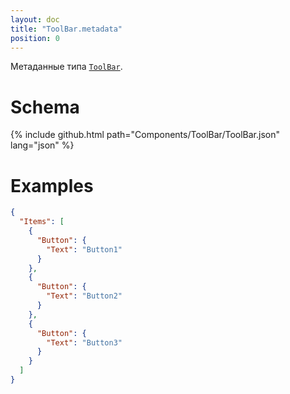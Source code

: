 ```yaml
---
layout: doc
title: "ToolBar.metadata"
position: 0
---
```


Метаданные типа [`ToolBar`](../).

# Schema

{% include github.html path="Components/ToolBar/ToolBar.json" lang="json" %}

# Examples

```json
{
  "Items": [
    {
      "Button": {
        "Text": "Button1"
      }
    },
    {
      "Button": {
        "Text": "Button2"
      }
    },
    {
      "Button": {
        "Text": "Button3"
      }
    }
  ]
}
```
